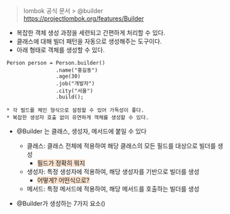 > lombok 공식 문서 > @builder
> https://projectlombok.org/features/Builder

* 복잡한 객체 생성 과정을 세련되고 간편하게 처리할 수 있다.
* 클래스에 대해 빌더 패턴을 자동으로 생성해주는 도구이다.
* 아래 형태로 객체를 생성할 수 있다.
```
Person person = Person.builder()
				.name("홍길동")
				.age(30)
				.job("개발자") 
				.city("서울") 
				.build();
```
	* 각 필드를 체인 형식으로 설정할 수 있어 가독성이 좋다.
	* 복잡한 생성자 호출 없이 유연하게 객체를 생성할 수 있다.
	
* @Builder 는 클래스, 생성자, 메서드에 붙일 수 있다
	* 클래스: 클래스 전체에 적용하여 해당 클래스의 모든 필드를 대상으로 빌더를 생성
		* <span style="background:rgba(240, 107, 5, 0.2)">필드가 정확히 뭐지</span>
	* 생성자: 특정 생성자에 적용하여, 해당 생성자를 기반으로 빌더를 생성
		* <span style="background:rgba(240, 107, 5, 0.2)">어떻게? 어떤식으로?</span>
	* 메서드: 특정 메서드에 적용하여, 해당 메서드를 호출하는 빌더를 생성

* @Builder가 생성하는 7가지 요소()



